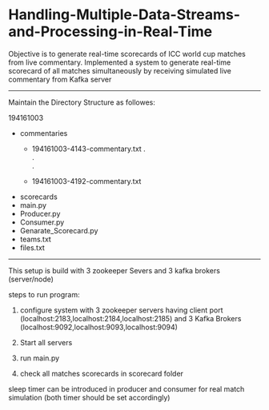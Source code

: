# Handling-Multiple-Data-Streams-and-Processing-in-Real-Time
Objective is to generate real-time scorecards of ICC world cup matches from live commentary.
Implemented a system to  generate real-time scorecard of all matches simultaneously by receiving simulated live commentary from Kafka server

--------------------------------------------------------------------------------------------------------------------------------------------

Maintain the Directory Structure as followes:

194161003
  - commentaries
    * 194161003-4143-commentary.txt
			.  
			.  
			.  

    * 194161003-4192-commentary.txt  
  - scorecards  
  - main.py  
  - Producer.py  
  - Consumer.py  
  - Genarate_Scorecard.py   
  - teams.txt  
  - files.txt  
  
--------------------------------------------------------------------------------------------------------------------------------------------

This setup is build with 3 zookeeper Severs and 3 kafka brokers (server/node)

steps to run program:

1. configure system with 3 zookeeper servers having client port (localhost:2183,localhost:2184,localhost:2185)
and 3 Kafka Brokers (localhost:9092,localhost:9093,localhost:9094)
 
2. Start all servers

3. run main.py

4. check all matches scorecards in scorecard folder

sleep timer can be introduced in producer and consumer for real match simulation (both timer should be set accordingly)

